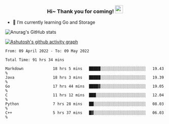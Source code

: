 <h3 align="center">
    Hi~ Thank you for coming!
    <img src="https://media.giphy.com/media/hvRJCLFzcasrR4ia7z/giphy.gif" width="25px">
</h3>

<!--
**pineapple-man/pineapple-man** is a ✨ _special_ ✨ repository because its `README.md` (this file) appears on your GitHub profile.

Here are some ideas to get you started:
- 🔭 I’m currently working on ...
- 🤔 I’m looking for help with ...
- 💬 Ask me about ...
- 📫 How to reach me: ...
- 😄 Pronouns: ...
- ⚡ Fun fact: 
- 👯 I’m looking to collaborate on kubernetes
-->
- 🌱 I’m currently learning Go and Storage


![Anurag's GitHub stats](https://github-readme-stats.vercel.app/api?username=pineapple-man&show_icons=true&theme=radical)


[![Ashutosh's github activity graph](https://activity-graph.herokuapp.com/graph?username=pineapple-man&bg_color=fffff0&color=708090&line=24292e&point=24292e&area=true&hide_border=true)](https://github.com/ashutosh00710/github-readme-activity-graph)

<!--START_SECTION:waka-->

```text
From: 09 April 2022 - To: 09 May 2022

Total Time: 91 hrs 34 mins

Markdown             18 hrs 5 mins   █████░░░░░░░░░░░░░░░░░░░░   19.43 %
Java                 18 hrs 3 mins   █████░░░░░░░░░░░░░░░░░░░░   19.39 %
Go                   17 hrs 44 mins  ████▓░░░░░░░░░░░░░░░░░░░░   19.05 %
C                    11 hrs 12 mins  ███░░░░░░░░░░░░░░░░░░░░░░   12.04 %
Python               7 hrs 28 mins   ██░░░░░░░░░░░░░░░░░░░░░░░   08.03 %
C++                  5 hrs 37 mins   █▓░░░░░░░░░░░░░░░░░░░░░░░   06.03 %
```

<!--END_SECTION:waka-->
